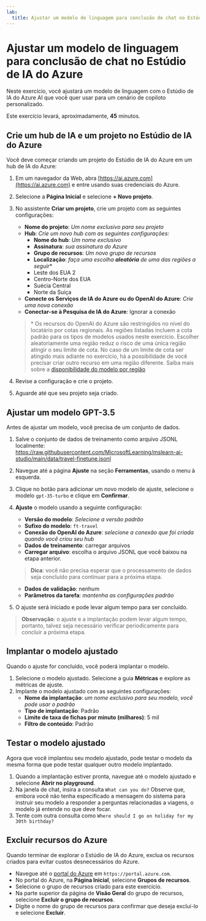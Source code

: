 ```yaml
---
lab:
  title: Ajustar um modelo de linguagem para conclusão de chat no Estúdio de IA do Azure
---
```


# Ajustar um modelo de linguagem para conclusão de chat no Estúdio de IA do Azure

Neste exercício, você ajustará um modelo de linguagem com o Estúdio de IA do Azure AI que você quer usar para um cenário de copiloto personalizado.

Este exercício levará, aproximadamente, **45** minutos.

## Crie um hub de IA e um projeto no Estúdio de IA do Azure

Você deve começar criando um projeto do Estúdio de IA do Azure em um hub de IA do Azure:

1. Em um navegador da Web, abra [https://ai.azure.com](https://ai.azure.com) e entre usando suas credenciais do Azure.
1. Selecione a **Página Inicial** e selecione **+ Novo projeto**.
1. No assistente **Criar um projeto**, crie um projeto com as seguintes configurações:
    - **Nome do projeto**: *Um nome exclusivo para seu projeto*
    - **Hub**: *Crie um novo hub com as seguintes configurações:*
        - **Nome do hub**: *Um nome exclusivo*
        - **Assinatura**: *sua assinatura do Azure*
        - **Grupo de recursos**: *Um novo grupo de recursos*
        - **Localização**: *faça uma escolha **aleatória** de uma das regiões a seguir*\*
        - Leste dos EUA 2
        - Centro-Norte dos EUA
        - Suécia Central
        - Norte da Suíça
    - **Conecte os Serviços de IA do Azure ou do OpenAI do Azure**: *Crie uma nova conexão*
    - **Conectar-se à Pesquisa de IA do Azure**: Ignorar a conexão

    > \* Os recursos do OpenAI do Azure são restringidos no nível do locatário por cotas regionais. As regiões listadas incluem a cota padrão para os tipos de modelos usados neste exercício. Escolher aleatoriamente uma região reduz o risco de uma única região atingir o seu limite de cota. No caso de um limite de cota ser atingido mais adiante no exercício, há a possibilidade de você precisar criar outro recurso em uma região diferente. Saiba mais sobre a [disponibilidade do modelo por região](https://learn.microsoft.com/en-us/azure/ai-studio/concepts/fine-tuning-overview#azure-openai-models)

1. Revise a configuração e crie o projeto.
1. Aguarde até que seu projeto seja criado.

## Ajustar um modelo GPT-3.5

Antes de ajustar um modelo, você precisa de um conjunto de dados.

1. Salve o conjunto de dados de treinamento como arquivo JSONL localmente: https://raw.githubusercontent.com/MicrosoftLearning/mslearn-ai-studio/main/data/travel-finetune.jsonl
1. Navegue até a página **Ajuste** na seção **Ferramentas**, usando o menu à esquerda.
1. Clique no botão para adicionar um novo modelo de ajuste, selecione o modelo `gpt-35-turbo` e clique em **Confirmar**.
1. **Ajuste** o modelo usando a seguinte configuração:
    - **Versão do modelo**: *Selecione a versão padrão*
    - **Sufixo do modelo**: `ft-travel`
    - **Conexão do OpenAI do Azure**: *selecione a conexão que foi criada quando você criou seu hub*
    - **Dados de treinamento**: carregar arquivos
    - **Carregar arquivo**: escolha o arquivo JSONL que você baixou na etapa anterior.

    > **Dica**: você não precisa esperar que o processamento de dados seja concluído para continuar para a próxima etapa.

    - **Dados de validação**: nenhum
    - **Parâmetros da tarefa**: *mantenha as configurações padrão*
1. O ajuste será iniciado e pode levar algum tempo para ser concluído.

> **Observação**: o ajuste e a implantação podem levar algum tempo, portanto, talvez seja necessário verificar periodicamente para concluir a próxima etapa.

## Implantar o modelo ajustado

Quando o ajuste for concluído, você poderá implantar o modelo.

1. Selecione o modelo ajustado. Selecione a guia **Métricas** e explore as métricas de ajuste.
1. Implante o modelo ajustado com as seguintes configurações:
    - **Nome da implantação**: *um nome exclusivo para seu modelo, você pode usar o padrão*
    - **Tipo de implantação**: Padrão
    - **Limite de taxa de fichas por minuto (milhares)**: 5 mil
    - **Filtro de conteúdo**: Padrão

## Testar o modelo ajustado

Agora que você implantou seu modelo ajustado, pode testar o modelo da mesma forma que pode testar qualquer outro modelo implantado.

1. Quando a implantação estiver pronta, navegue até o modelo ajustado e selecione **Abrir no playground**.
1. Na janela de chat, insira a consulta `What can you do?` Observe que, embora você não tenha especificado a mensagem do sistema para instruir seu modelo a responder a perguntas relacionadas a viagens, o modelo já entende no que deve focar.
1. Tente com outra consulta como `Where should I go on holiday for my 30th birthday?`

## Excluir recursos do Azure

Quando terminar de explorar o Estúdio de IA do Azure, exclua os recursos criados para evitar custos desnecessários do Azure.

- Navegue até o [portal do Azure](https://portal.azure.com) em `https://portal.azure.com`.
- No portal do Azure, na **Página Inicial**, selecione **Grupos de recursos**.
- Selecione o grupo de recursos criado para este exercício.
- Na parte superior da página de **Visão Geral** do grupo de recursos, selecione **Excluir o grupo de recursos**.
- Digite o nome do grupo de recursos para confirmar que deseja excluí-lo e selecione **Excluir**.
